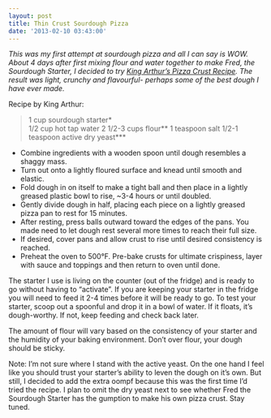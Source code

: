 ```yaml
---
layout: post
title: Thin Crust Sourdough Pizza
date: '2013-02-10 03:43:00'
---
```


*This was my first attempt at sourdough pizza and all I can say is WOW. About 4 days after first mixing flour and water together to make Fred, the Sourdough Starter, I decided to try [King Arthur’s Pizza Crust Recipe](ttp://www.kingarthurflour.com/recipes/sourdough-pizza-crust-recipe). The result was light, crunchy and flavourful- perhaps some of the best dough I have ever made.*

Recipe by King Arthur:

> 1 cup sourdough starter*  
1/2 cup hot tap water
2 1/2-3 cups flour**
1 teaspoon salt
1/2-1 teaspoon active dry yeast***

* Combine ingredients with a wooden spoon until dough resembles a shaggy mass. 
* Turn out onto a lightly floured surface and knead until smooth and elastic.
* Fold dough in on itself to make a tight ball and then place in a lightly greased plastic bowl to rise, ~3-4 hours or until doubled.
* Gently divide dough in half, placing each piece on a lightly greased pizza pan to rest for 15 minutes.
* After resting, press balls outward toward the edges of the pans. You made need to let dough rest several more times to reach their full size.
* If desired, cover pans and allow crust to rise until desired consistency is reached.
* Preheat the oven to 500°F. Pre-bake crusts for ultimate crispiness, layer with sauce and toppings and then return to oven until done.

The starter I use is living on the counter (out of the fridge) and is ready to go without having to “activate”. If you are keeping your starter in the fridge you will need to feed it 2-4 times before it will be ready to go. To test your starter, scoop out a spoonful and drop it in a bowl of water. If it floats, it’s dough-worthy.  If not, keep feeding and check back later.

The amount of flour will vary based on the consistency of your starter and the humidity of your baking environment. Don’t over flour, your dough should be sticky.

Note: I’m not sure where I stand with the active yeast. On the one hand I feel like you should trust your starter’s ability to leven the dough on it’s own. But still, I decided to add the extra oompf because this was the first time I’d tried the recipe.  I plan to omit the dry yeast next to see whether Fred the Sourdough Starter has the gumption to make his own pizza crust. Stay tuned.